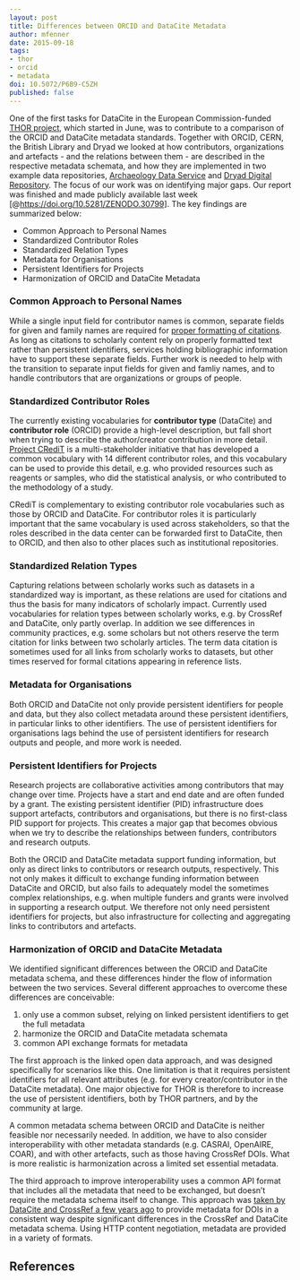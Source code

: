 ```yaml
---
layout: post
title: Differences between ORCID and DataCite Metadata
author: mfenner
date: 2015-09-18
tags:
- thor
- orcid
- metadata
doi: 10.5072/P6B9-C5ZH
published: false
---
```

One of the first tasks for DataCite in the European Commission-funded [THOR project](http://project-thor.eu/), which started in June, was to contribute to a comparison of the ORCID and DataCite metadata standards. Together with ORCID, CERN, the British Library and Dryad we looked at how contributors, organizations and artefacts - and the relations between them - are described in the respective metadata schemata, and how they are implemented in two example data repositories, [Archaeology Data Service](http://archaeologydataservice.ac.uk/) and [Dryad Digital Repository](https://www.datadryad.org/). The focus of our work was on identifying major gaps. Our report was finished and made publicly available last week [@https://doi.org/10.5281/ZENODO.30799]. The key findings are summarized below:

* Common Approach to Personal Names
* Standardized Contributor Roles
* Standardized Relation Types
* Metadata for Organisations
* Persistent Identifiers for Projects
* Harmonization of ORCID and DataCite Metadata

### Common Approach to Personal Names

While a single input field for contributor names is common, separate fields for given and family names are required for [proper formatting of citations](http://docs.citationstyles.org/en/stable/specification.html#names). As long as citations to scholarly content rely on properly formatted text rather than persistent identifiers, services holding bibliographic information have to support these separate fields. Further work is needed to help with the transition to separate input fields for given and famliy names, and to handle contributors that are organizations or groups of people.

### Standardized Contributor Roles

The currently existing vocabularies for **contributor type** (DataCite) and **contributor role** (ORCID) provide a high-level description, but fall short when trying to describe the author/creator contribution in more detail. [Project CRediT](http://credit.casrai.org/) is a multi-stakeholder initiative that has developed a common vocabulary with 14 different contributor roles, and this vocabulary can be used to provide this detail, e.g. who provided resources such as reagents or samples, who did the statistical analysis, or who contributed to the methodology of a study.

CRediT is complementary to existing contributor role vocabularies such as those by ORCID and DataCite. For contributor roles it is particularly important that the same vocabulary is used across stakeholders, so that the roles described in the data center can be forwarded first to DataCite, then to ORCID, and then also to other places such as institutional repositories.

### Standardized Relation Types

Capturing relations between scholarly works such as datasets in a standardized way is important, as these relations are used for citations and thus the basis for many indicators of scholarly impact. Currently used vocabularies for relation types between scholarly works, e.g. by CrossRef and DataCite, only partly overlap. In addition we see differences in community practices, e.g. some scholars but not others reserve the term citation for links between two scholarly articles. The term data citation is sometimes used for all links from scholarly works to datasets, but other times reserved for formal citations appearing in reference lists.

### Metadata for Organisations

Both ORCID and DataCite not only provide persistent identifiers for people and data, but they also collect metadata around these persistent identifiers, in particular links to other identifiers. The use of persistent identifiers for organisations lags behind the use of persistent identifiers for research outputs and people, and more work is needed.

### Persistent Identifiers for Projects

Research projects are collaborative activities among contributors that may change over time. Projects have a start and end date and are often funded by a grant. The existing persistent identifier (PID) infrastructure does support artefacts, contributors and organisations, but there is no first-class PID support for projects. This creates a major gap that becomes obvious when we try to describe the relationships between funders, contributors and research outputs.

Both the ORCID and DataCite metadata support funding information, but only as direct links to contributors or research outputs, respectively. This not only makes it difficult to exchange funding information between DataCite and ORCID, but also fails to adequately model the sometimes complex relationships, e.g. when multiple funders and grants were involved in supporting a research output. We therefore not only need persistent identifiers for projects, but also infrastructure for collecting and aggregating links to contributors and artefacts.

### Harmonization of ORCID and DataCite Metadata

We identified significant differences between the ORCID and DataCite metadata schema, and these differences hinder the flow of information between the two services. Several different approaches to overcome these differences are conceivable:

1. only use a common subset, relying on linked persistent identifiers to get the full metadata
1. harmonize the ORCID and DataCite metadata schemata
1. common API exchange formats for metadata

The first approach is the linked open data approach, and was designed specifically for scenarios like this. One limitation is that it requires persistent identifiers for all relevant attributes (e.g. for every creator/contributor in the DataCite metadata). One major objective for THOR is therefore to increase the use of persistent identifiers, both by THOR partners, and by the community at large.

A common metadata schema between ORCID and DataCite is neither feasible nor necessarily needed. In addition, we have to also consider interoperability with other metadata standards (e.g. CASRAI, OpenAIRE, COAR), and with other artefacts, such as those having CrossRef DOIs. What is more realistic is harmonization across a limited set essential metadata.

The third approach to improve interoperability uses a common API format that includes all the metadata that need to be exchanged, but doesn’t require the metadata schema itself to change. This approach was [taken by DataCite and CrossRef a few years ago](http://crosstech.crossref.org/2012/05/crossref_and_datacite_unify_su.html) to provide metadata for DOIs in a consistent way despite significant differences in the CrossRef and DataCite metadata schema. Using HTTP content negotiation, metadata are provided in a variety of formats.

## References

